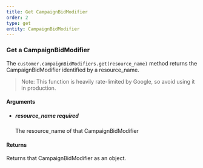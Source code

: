 ```yaml
---
title: Get CampaignBidModifier 
order: 2
type: get
entity: CampaignBidModifier 
---
```


### Get a CampaignBidModifier 

The `customer.campaignBidModifiers.get(resource_name)` method returns the CampaignBidModifier identified by a resource_name. 

> Note: This function is heavily rate-limited by Google, so avoid using it in production.


#### Arguments

- ##### resource_name *required*
    The resource_name of that CampaignBidModifier


#### Returns

Returns that CampaignBidModifier as an object.

